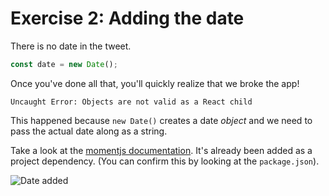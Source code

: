 # Exercise 2: Adding the date

There is no date in the tweet.

<!-- 1. In `TweetContext.js` declare a new variable called `date` and assign it a `Date` object: -->

```js
const date = new Date();
```

<!-- 2. Add the date to the provider. -->

<!-- 3. Retrieve it in `Tweet` -->

<!-- 4. Take a look at the styled components inside of `Tweet`, there is a component called `Timestamp` that is not being used. Use it to render the date below the tweet content (see the original screenshot, if you're not sure where it goes.) -->

Once you've done all that, you'll quickly realize that we broke the app!

```
Uncaught Error: Objects are not valid as a React child
```

This happened because `new Date()` creates a date _object_ and we need to pass the actual date along as a string.

Take a look at the [momentjs documentation](https://momentjs.com/). It's already been added as a project dependency. (You can confirm this by looking at the `package.json`).

<!-- 5. Follow the documentation on how to setup moment. -->
<!-- 6. You can replace `new Date()` with the proper `moment` syntax to get the date to render exactly like the screenshot below. -->

![Date added](../__lecture/assets/screenshot-2_the-date.png)
